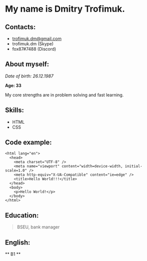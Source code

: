 # My name is Dmitry Trofimuk.

## Contacts:

* trofimuk.dm@gmail.com
* trofimuk.dm (Skype)
* fox87#7488 (Discord)

## About myself:

_Date of birth: 26.12.1987_

**Age: 33**

My core strengths are in problem solving and fast learning.

## Skills:

* HTML
* CSS

## Code example:

```<!DOCTYPE html>
<html lang="en">
  <head>
    <meta charset="UTF-8" />
    <meta name="viewport" content="width=device-width, initial-scale=1.0" />
    <meta http-equiv="X-UA-Compatible" content="ie=edge" />
    <title>Hello World!!!</title>
  </head>
  <body>
    <p>Hello World!</p>
  </body>
</html>
```
## Education:

> BSEU, bank manager

## English: 

** B1 **